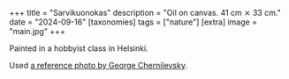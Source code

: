 +++
title = "Sarvikuonokas"
description = "Oil on canvas. 41 cm ⨯ 33 cm."
date = "2024-09-16"
[taxonomies]
tags = ["nature"]
[extra]
image = "main.jpg"
+++

Painted in a hobbyist class in Helsinki.

Used [a reference photo by George Chernilevsky](https://commons.wikimedia.org/wiki/File:Oryctes_nasicornis_male_2012_G1.jpg).